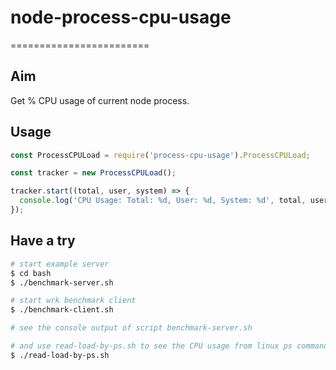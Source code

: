 # node-process-cpu-usage
========================

## Aim
Get % CPU usage of current node process.

## Usage
```javascript
const ProcessCPULoad = require('process-cpu-usage').ProcessCPULoad;

const tracker = new ProcessCPULoad();

tracker.start((total, user, system) => {
  console.log('CPU Usage: Total: %d, User: %d, System: %d', total, user, system);
});
```

## Have a try
```bash
# start example server
$ cd bash
$ ./benchmark-server.sh

# start wrk benchmark client
$ ./benchmark-client.sh

# see the console output of script benchmark-server.sh

# and use read-load-by-ps.sh to see the CPU usage from linux ps command
$ ./read-load-by-ps.sh
```